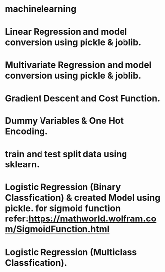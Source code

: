 # machinelearning
# Linear Regression and model conversion using pickle & joblib.
# Multivariate Regression and model conversion using pickle & joblib.
# Gradient Descent and Cost Function.
# Dummy Variables & One Hot Encoding.
# train and test split data using sklearn.
# Logistic Regression (Binary Classfication) & created Model using pickle. for sigmoid function refer:https://mathworld.wolfram.com/SigmoidFunction.html
# Logistic Regression (Multiclass Classfication).

